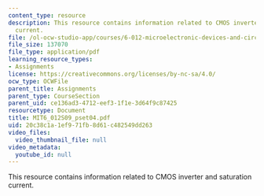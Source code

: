 ```yaml
---
content_type: resource
description: This resource contains information related to CMOS inverter and saturation
  current.
file: /ol-ocw-studio-app/courses/6-012-microelectronic-devices-and-circuits-spring-2009/20c38c1a1ef971fb8d61c482549dd263_MIT6_012S09_pset04.pdf
file_size: 137070
file_type: application/pdf
learning_resource_types:
- Assignments
license: https://creativecommons.org/licenses/by-nc-sa/4.0/
ocw_type: OCWFile
parent_title: Assignments
parent_type: CourseSection
parent_uid: ce136ad3-4712-eef3-1f1e-3d64f9c87425
resourcetype: Document
title: MIT6_012S09_pset04.pdf
uid: 20c38c1a-1ef9-71fb-8d61-c482549dd263
video_files:
  video_thumbnail_file: null
video_metadata:
  youtube_id: null
---
```

This resource contains information related to CMOS inverter and saturation current.